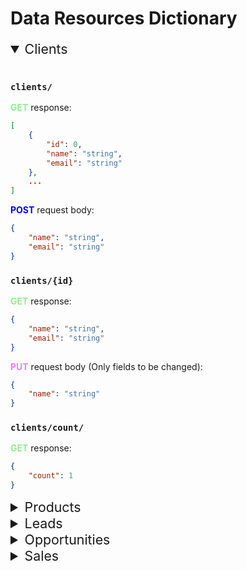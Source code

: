
# Data Resources Dictionary

<details open>
<summary style="font-size:16pt">Clients</summary>
<br>

### **`clients/`**

<strong><span style="color:lightgreen">GET</span></strong> response:

```json
[
    {
        "id": 0,
        "name": "string",
        "email": "string"
    },
    ...
]
```

<strong><span style="color:blue">POST</span></strong> request body:

```json
{
    "name": "string",
    "email": "string"
}
```

### **`clients/{id}`**

<strong><span style="color:lightgreen">GET</span></strong> response:

```json
{
    "name": "string",
    "email": "string"
}
```

<strong><span style="color:violet">PUT</span></strong> request body (Only fields to be changed):

```json
{
    "name": "string"
}
```

### **`clients/count/`**

<strong><span style="color:lightgreen">GET</span></strong> response:
```json
{
    "count": 1
}
```

</details>

<details>
<summary style="font-size:16pt">Products</summary>
<br>

### **`products/`**

<strong><span style="color:lightgreen">GET</span></strong> response:

```json
[
    {
        "id": 0,
        "name": "string",
        "price": 0.0,
        "category": "string",
        "description": "string"
    },
    ...
]
```

<strong><span style="color:blue">POST</span></strong> request body:

```json
{
    "name": "string",
    "price": 0.0,
    "category": "string",
    "description": "string"
}
```

### **`products/{id}`**

<strong><span style="color:lightgreen">GET</span></strong> response:

```json
{
    "name": "string",
    "price": 0.0,
    "category": "string",
    "description": "string"
}
```

<strong><span style="color:violet">PUT</span></strong> request body (Only fields to be changed):

```json
{
    "price": 0.0
}
```

<strong><span style="color:red">DELETE</span></strong> response body on 200 status code:

```json
{
    "name": "string",
    "price": 0.0,
    "category": "string",
    "description": "string"
}
```

### **`products/count/`**

<strong><span style="color:lightgreen">GET</span></strong> response:

```json
{
    "count": 0
}
```

</details>

<details>
<summary style="font-size:16pt">Leads</summary>
<br>

### **`leads/`**

<strong><span style="color:lightgreen">GET</span></strong> response:

```json
[
    {
        "client_id": 0,
        "sales_page": "string",
        "timestamp": "string"
    },
    ...
]
```

<strong><span style="color:blue">POST</span></strong> request body:

```json
{
    "nome": "string",
    "email": "string",
    "category": "string"
}
```

### **`leads/{category}`**

<strong><span style="color:lightgreen">GET</span></strong> response:

```json
[
    {
        "client_id": 0,
        "timestamp": "string"
    },
    ...
]
```

</details>

<details>
<summary style="font-size:16pt">Opportunities</summary>
<br>

### **`opps/`**

<strong><span style="color:lightgreen">GET</span></strong> response:

```json
[
    {
        "client_id": 0,
        "sales_page": "string"
    },
    ...
]
```

### **`opps/count/`**

<strong><span style="color:lightgreen">GET</span></strong> response:

```json
{
    "count": 0
}
```

</details>

<details>
<summary style="font-size:16pt">Sales</summary>
<br>

### **`sales/`**

<strong><span style="color:lightgreen">GET</span></strong> response:

```json
[
    {
        "client_id": 0,
        "produt_id": 0,
        "timestamp": "string"
    },
    ...
]
```

<strong><span style="color:blue">POST</span></strong> request body:

```json
{
    "client_id": 0,
    "items": [
        {
            "product_id": 0,
            "price": 0.0
        }
    ]
}
```

### **`sales/count/`**

<strong><span style="color:lightgreen">GET</span></strong> response:

```json
{
    "count": 0
}
```

</details>